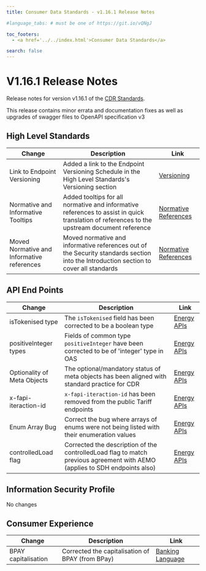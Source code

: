 ```yaml
---
title: Consumer Data Standards - v1.16.1 Release Notes

#language_tabs: # must be one of https://git.io/vQNgJ

toc_footers:
  - <a href='../../index.html'>Consumer Data Standards</a>

search: false
---
```


# V1.16.1 Release Notes
Release notes for version v1.16.1 of the [CDR Standards](../../index.html).

This release contains minor errata and documentation fixes as well as upgrades of swagger files to OpenAPI specification v3

## High Level Standards

|Change|Description|Link|
|------|-----------|----|
| Link to Endpoint Versioning | Added a link to the Endpoint Versioning Schedule in the High Level Standards's Versioning section | [Versioning](../../#versioning) |
| Normative and Informative Tooltips | Added tooltips for all normative and informative references to assist in quick translation of references to the upstream document reference | [Normative References](../../##normative-references) |
| Moved Normative and Informative references | Moved normative and informative references out of the Security standards section into the Introduction section to cover all standards | [Normative References](../../##normative-references) |

## API End Points

|Change|Description|Link|
|------|-----------|----|
| isTokenised type | The `isTokenised` field has been corrected to be a boolean type | [Energy APIs](../../#energy-apis)|
| positiveInteger types | Fields of common type `positiveInteger` have been corrected to be of 'integer' type in OAS | [Energy APIs](../../#energy-apis)|
| Optionality of Meta Objects | The optional/mandatory status of meta objects has been aligned with standard practice for CDR | [Energy APIs](../../#energy-apis)|
| x-fapi-iteraction-id | `x-fapi-iteraction-id` has been removed from the public Tariff endpoints | [Energy APIs](../../#energy-apis)|
| Enum Array Bug | Correct the bug where arrays of enums were not being listed with their enumeration values | [Energy APIs](../../#energy-apis)|
| controlledLoad flag | Corrected the description of the controlledLoad flag to match previous agreement with AEMO (applies to SDH endpoints also) | [Energy APIs](../../#energy-apis)|

## Information Security Profile

No changes

## Consumer Experience

|Change|Description|Link|
|------|-----------|----|
| BPAY capitalisation | Corrected the capitalisation of BPAY (from BPay) | [Banking Language](../../#banking-language)|
